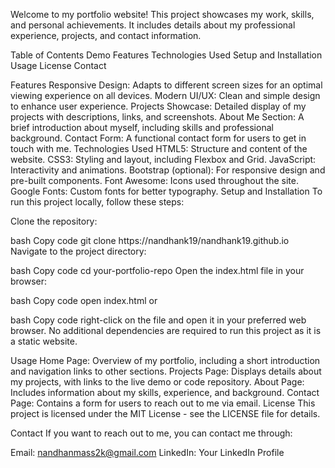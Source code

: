 Welcome to my portfolio website! This project showcases my work, skills, and personal achievements. It includes details about my professional experience, projects, and contact information.

Table of Contents
Demo
Features
Technologies Used
Setup and Installation
Usage
License
Contact

Features
Responsive Design: Adapts to different screen sizes for an optimal viewing experience on all devices.
Modern UI/UX: Clean and simple design to enhance user experience.
Projects Showcase: Detailed display of my projects with descriptions, links, and screenshots.
About Me Section: A brief introduction about myself, including skills and professional background.
Contact Form: A functional contact form for users to get in touch with me.
Technologies Used
HTML5: Structure and content of the website.
CSS3: Styling and layout, including Flexbox and Grid.
JavaScript: Interactivity and animations.
Bootstrap (optional): For responsive design and pre-built components.
Font Awesome: Icons used throughout the site.
Google Fonts: Custom fonts for better typography.
Setup and Installation
To run this project locally, follow these steps:

Clone the repository:

bash
Copy code
git clone https://nandhank19/nandhank19.github.io
Navigate to the project directory:

bash
Copy code
cd your-portfolio-repo
Open the index.html file in your browser:

bash
Copy code
open index.html
or

bash
Copy code
right-click on the file and open it in your preferred web browser.
No additional dependencies are required to run this project as it is a static website.

Usage
Home Page: Overview of my portfolio, including a short introduction and navigation links to other sections.
Projects Page: Displays details about my projects, with links to the live demo or code repository.
About Page: Includes information about my skills, experience, and background.
Contact Page: Contains a form for users to reach out to me via email.
License
This project is licensed under the MIT License - see the LICENSE file for details.

Contact
If you want to reach out to me, you can contact me through:

Email: nandhanmass2k@gmail.com
LinkedIn: Your LinkedIn Profile
